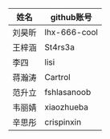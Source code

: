 | 姓名 | github账号 |
|---|---|
| 刘昊昕 | lhx-666-cool |
| 王梓涵 | St4rs3a |
| 李四 | lisi |
| 蒋瀚涛 | Cartrol |
| 范升立 | fshlasanoob |
| 韦丽婧 | xiaozhueba |
| 辛思彤 | crispinxin |
